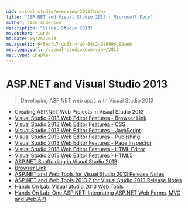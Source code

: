 ```yaml
---
uid: visual-studio/overview/2013/index
title: "ASP.NET and Visual Studio 2013 | Microsoft Docs"
author: rick-anderson
description: "Visual Studio 2013"
ms.author: riande
ms.date: 06/25/2013
ms.assetid: 646edfc7-dc62-4fa0-84c2-926996c92aeb
msc.legacyurl: /visual-studio/overview/2013
msc.type: chapter
---
```

# ASP.NET and Visual Studio 2013

> Developing ASP.NET web apps with Visual Studio 2013

- Creating ASP.NET Web Projects in Visual Studio 2013
- [Visual Studio 2013 Web Editor Features - Browser Link](visual-studio-2013-web-editor-features-browser-link.md)
- [Visual Studio 2013 Web Editor Features - CSS](visual-studio-2013-web-editor-features-css.md)
- [Visual Studio 2013 Web Editor Features - JavaScript](visual-studio-2013-web-editor-features-javascript.md)
- [Visual Studio 2013 Web Editor Features - Publishing](visual-studio-2013-web-editor-features-publishing.md)
- [Visual Studio 2013 Web Editor Features - Page Inspector](visual-studio-2013-web-editor-features-page-inspector.md)
- [Visual Studio 2013 Web Editor Features - HTML Editor](visual-studio-2013-web-editor-features-html-editor.md)
- [Visual Studio 2013 Web Editor Features - HTML5](visual-studio-2013-web-editor-features-html5.md)
- [ASP.NET Scaffolding in Visual Studio 2013](aspnet-scaffolding-overview.md)
- [Browser Link](using-browser-link.md)
- [ASP.NET and Web Tools for Visual Studio 2013 Release Notes](release-notes.md)
- [ASP.NET and Web Tools 2013.2 for Visual Studio 2013 Release Notes](aspnet-and-web-tools-20132-preview-for-visual-studio-2013-release-notes.md)
- [Hands On Lab: Visual Studio 2013 Web Tools](visual-studio-2013-web-tools.md)
- [Hands On Lab: One ASP.NET: Integrating ASP.NET Web Forms, MVC and Web API](one-aspnet-integrating-aspnet-web-forms-mvc-and-web-api.md)
